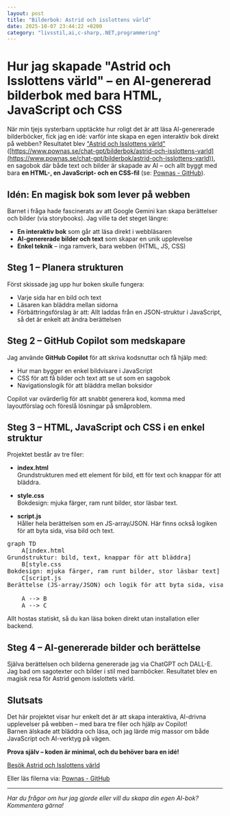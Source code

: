 ```yaml
---
layout: post
title: "Bilderbok: Astrid och isslottens värld"
date: 2025-10-07 23:44:22 +0200
category: "livsstil,ai,c-sharp,.NET,programmering"
---
```


# Hur jag skapade "Astrid och Isslottens värld" – en AI-genererad bilderbok med bara HTML, JavaScript och CSS

När min tjejs systerbarn upptäckte hur roligt det är att läsa AI-genererade bilderböcker, fick jag en idé: varför inte skapa en egen interaktiv bok direkt på webben? Resultatet blev ["Astrid och Isslottens värld"](https://www.pownas.se/chat-gpt/bilderbok/astrid-och-isslottens-varld) ([https://www.pownas.se/chat-gpt/bilderbok/astrid-och-isslottens-varld](https://www.pownas.se/chat-gpt/bilderbok/astrid-och-isslottens-varld)), en sagobok där både text och bilder är skapade av AI – och allt byggt med bara **en HTML-, en JavaScript- och en CSS-fil** (se: [Pownas - GitHub](https://github.com/pownas/pownas.se-static-github-pages/tree/main/docs/chat-gpt/bilderbok/astrid-och-isslottens-varld)).  

## Idén: En magisk bok som lever på webben

Barnet i fråga hade fascinerats av att Google Gemini kan skapa berättelser och bilder (via storybooks). Jag ville ta det steget längre:  
- **En interaktiv bok** som går att läsa direkt i webbläsaren  
- **AI-genererade bilder och text** som skapar en unik upplevelse  
- **Enkel teknik** – inga ramverk, bara webben (HTML, JS, CSS)

## Steg 1 – Planera strukturen

Först skissade jag upp hur boken skulle fungera:
- Varje sida har en bild och text
- Läsaren kan bläddra mellan sidorna
- Förbättringsförslag är att: Allt laddas från en JSON-struktur i JavaScript, så det är enkelt att ändra berättelsen

## Steg 2 – GitHub Copilot som medskapare

Jag använde **GitHub Copilot** för att skriva kodsnuttar och få hjälp med:
- Hur man bygger en enkel bildvisare i JavaScript  
- CSS för att få bilder och text att se ut som en sagobok  
- Navigationslogik för att bläddra mellan boksidor

Copilot var ovärderlig för att snabbt generera kod, komma med layoutförslag och föreslå lösningar på småproblem.

## Steg 3 – HTML, JavaScript och CSS i en enkel struktur

Projektet består av tre filer:

- **index.html**  
  Grundstrukturen med ett element för bild, ett för text och knappar för att bläddra.

- **style.css**  
  Bokdesign: mjuka färger, ram runt bilder, stor läsbar text.

- **script.js**  
  Håller hela berättelsen som en JS-array/JSON. Här finns också logiken för att byta sida, visa bild och text.

<pre class="mermaid">
graph TD
    A[index.html<br/>Grundstruktur: bild, text, knappar för att bläddra]
    B[style.css<br/>Bokdesign: mjuka färger, ram runt bilder, stor läsbar text]
    C[script.js<br/>Berättelse (JS-array/JSON) och logik för att byta sida, visa bild och text]

    A --> B
    A --> C
</pre>

Allt hostas statiskt, så du kan läsa boken direkt utan installation eller backend.

## Steg 4 – AI-genererade bilder och berättelse

Själva berättelsen och bilderna genererade jag via ChatGPT och DALL-E. Jag bad om sagotexter och bilder i stil med barnböcker. Resultatet blev en magisk resa för Astrid genom isslottets värld.

## Slutsats

Det här projektet visar hur enkelt det är att skapa interaktiva, AI-drivna upplevelser på webben – med bara tre filer och hjälp av Copilot!  
Barnen älskade att bläddra och läsa, och jag lärde mig massor om både JavaScript och AI-verktyg på vägen.

**Prova själv – koden är minimal, och du behöver bara en idé!**

[Besök Astrid och Isslottens värld](https://www.pownas.se/chat-gpt/bilderbok/astrid-och-isslottens-varld)

Eller läs filerna via: 
[Pownas - GitHub](https://github.com/pownas/pownas.se-static-github-pages/tree/main/docs/chat-gpt/bilderbok/astrid-och-isslottens-varld)

---

*Har du frågor om hur jag gjorde eller vill du skapa din egen AI-bok? Kommentera gärna!*